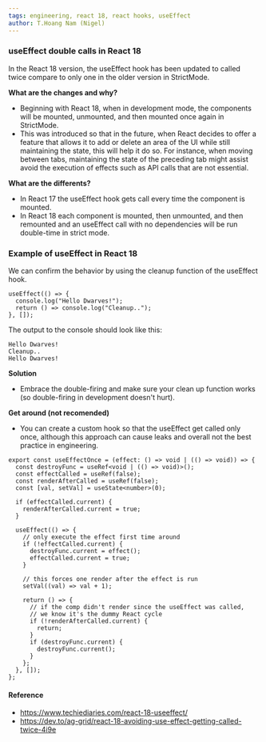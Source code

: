 ```yaml
---
tags: engineering, react 18, react hooks, useEffect
author: T.Hoang Nam (Nigel)
---
```


### useEffect double calls in React 18

In the React 18 version, the useEffect hook has been updated to called twice compare to only one in the older version in StrictMode.

**What are the changes and why?**
- Beginning with React 18, when in development mode, the components will be mounted, unmounted, and then mounted once again in StrictMode.
- This was introduced so that in the future, when React decides to offer a feature that allows it to add or delete an area of the UI while still maintaining the state, this will help it do so. For instance, when moving between tabs, maintaining the state of the preceding tab might assist avoid the execution of effects such as API calls that are not essential.

**What are the differents?**

- In React 17 the useEffect hook gets call every time the component is mounted.
- In React 18 each component is mounted, then unmounted, and then remounted and an useEffect call with no dependencies will be run double-time in strict mode.

### Example of useEffect in React 18
We can confirm the behavior by using the cleanup function of the useEffect hook.
```
useEffect(() => {
  console.log("Hello Dwarves!");
  return () => console.log("Cleanup..");
}, []);
```
The output to the console should look like this:
```
Hello Dwarves!
Cleanup..
Hello Dwarves!
```

**Solution**
- Embrace the double-firing and make sure your clean up function works (so double-firing in development doesn't hurt).

**Get around (not recomended)**
- You can create a custom hook so that the useEffect get called only once, although this approach can cause leaks and overall not the best practice in engineering.

```
export const useEffectOnce = (effect: () => void | (() => void)) => {
  const destroyFunc = useRef<void | (() => void)>();
  const effectCalled = useRef(false);
  const renderAfterCalled = useRef(false);
  const [val, setVal] = useState<number>(0);

  if (effectCalled.current) {
    renderAfterCalled.current = true;
  }

  useEffect(() => {
    // only execute the effect first time around
    if (!effectCalled.current) {
      destroyFunc.current = effect();
      effectCalled.current = true;
    }

    // this forces one render after the effect is run
    setVal((val) => val + 1);

    return () => {
      // if the comp didn't render since the useEffect was called,
      // we know it's the dummy React cycle
      if (!renderAfterCalled.current) {
        return;
      }
      if (destroyFunc.current) {
        destroyFunc.current();
      }
    };
  }, []);
};
```

#### Reference

- https://www.techiediaries.com/react-18-useeffect/
- https://dev.to/ag-grid/react-18-avoiding-use-effect-getting-called-twice-4i9e
